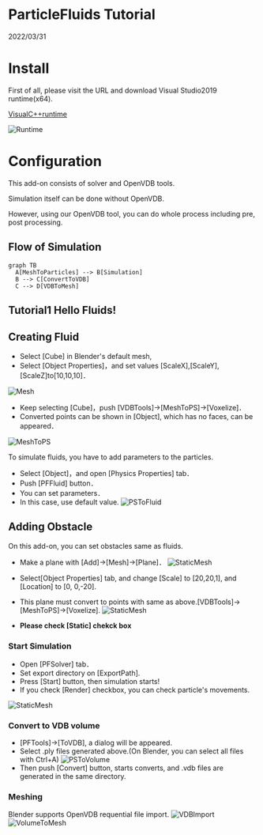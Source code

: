 # ParticleFluids Tutorial

2022/03/31 

# Install
First of all, please visit the URL and download Visual Studio2019 runtime(x64).

[VisualC++runtime](https://docs.microsoft.com/ja-jp/cpp/windows/latest-supported-vc-redist?view=msvc-170
 "VisualC++runtime")

![Runtime](./images/InstallRuntime.png) 


# Configuration

This add-on consists of solver and OpenVDB tools.

Simulation itself can be done without OpenVDB.

However, using our OpenVDB tool, you can do whole process including pre, post processing.


## Flow of Simulation

```mermaid
graph TB
  A[MeshToParticles] --> B[Simulation]
  B --> C[ConvertToVDB]
  C --> D[VDBToMesh]
```

## Tutorial1 Hello Fluids!

## Creating Fluid

- Select [Cube] in Blender's default mesh,
- Select [Object Properties]，and set values [ScaleX],[ScaleY],[ScaleZ]to[10,10,10]．

![Mesh](./images/Mesh.png) 

- Keep selecting [Cube]，push [VDBTools]->[MeshToPS]->[Voxelize]．
- Converted points can be shown in [Object], which has no faces, can be appeared．

![MeshToPS](./images/MeshToPS.png) 

To simulate fluids, you have to add parameters to the particles.

- Select [Object]，and open [Physics Properties] tab．
- Push [PFFluid] button．
- You can set parameters．
- In this case, use default value.
![PSToFluid](./images/Fluid.png) 

## Adding Obstacle
On this add-on, you can set obstacles same as fluids.

- Make a plane with [Add]->[Mesh]->[Plane]．
![StaticMesh](./images/StaticMesh.png) 

- Select[Object Properties] tab, and change [Scale] to [20,20,1], and [Location]  to [0, 0,-20].

- This plane must convert to points with same as above.[VDBTools]->[MeshToPS]->[Voxelize].
![StaticMesh](./images/StaticPS.png) 

- **Please check [Static] chekck box**

### Start Simulation

 - Open [PFSolver] tab．
 - Set export directory on [ExportPath].
 - Press [Start] button, then simulation starts!
 - If you check [Render] checkbox, you can check particle's movements.

![StaticMesh](./images/StaticEnd.png) 

### Convert to VDB volume

- [PFTools]->[ToVDB], a dialog will be appeared.
- Select .ply files generated above.(On Blender, you can select all files with Ctrl+A)
![PSToVolume](./images/PSToVolume.png) 
- Then push [Convert] button, starts converts, and .vdb files are generated in the same directory.

### Meshing
Blender supports OpenVDB requential file import.
![VDBImport](./images/VDBImport.png) 
![VolumeToMesh](./images/VolumeToMesh.png) 

